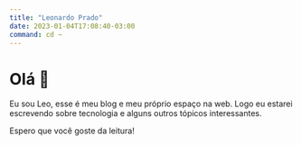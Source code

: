 ```yaml
---
title: "Leonardo Prado"
date: 2023-01-04T17:08:40-03:00
command: cd ~
---
```


# Olá 👋

Eu sou Leo, esse é meu blog e meu próprio espaço na web. Logo eu estarei escrevendo sobre tecnologia e alguns outros tópicos interessantes.

Espero que você goste da leitura!

